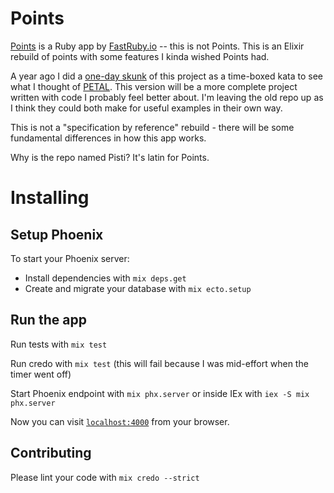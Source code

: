 # Points

[Points](https://github.com/fastruby/points) is a Ruby app by [FastRuby.io](https://www.fastruby.io/) -- this is not Points.  This is an Elixir rebuild of points with some features I kinda wished Points had.

A year ago I did a [one-day skunk](https://github.com/mcelaney/elixir-points-skunk/edit/main/README.md) of this project as a time-boxed kata to see what I thought of [PETAL](https://changelog.com/posts/petal-the-end-to-end-web-stack). This version will be a more complete project written with code I probably feel better about.  I'm leaving the old repo up as I think they could both make for useful examples in their own way.

This is not a "specification by reference" rebuild - there will be some fundamental differences in how this app works.

Why is the repo named Pisti? It's latin for Points.

# Installing

## Setup Phoenix

To start your Phoenix server:

  * Install dependencies with `mix deps.get`
  * Create and migrate your database with `mix ecto.setup`


## Run the app

Run tests with `mix test`

Run credo with `mix test` (this will fail because I was mid-effort when the timer went off)

Start Phoenix endpoint with `mix phx.server` or inside IEx with `iex -S mix phx.server`

Now you can visit [`localhost:4000`](http://localhost:4000) from your browser.

## Contributing

Please lint your code with `mix credo --strict`
